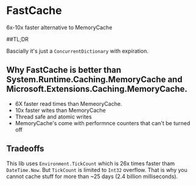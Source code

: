 # FastCache

6x-10x faster alternative to MemoryCache

##TL;DR

Bascially it's just a `ConcurrentDictionary` with expiration.

## Why FastCache is better than System.Runtime.Caching.MemoryCache and Microsoft.Extensions.Caching.MemoryCache.

* 6X faster read times than MemeoryCache.
* 10x faster wites than MemoryCache
* Thread safe and atomic writes
* MemoryCache's come with performnce counters that can't be turned off

## Tradeoffs

This lib uses `Environment.TickCount` which is 26x times faster tham `DateTime.Now`. But `TickCount` is limited to `Int32` overflow. That is why you cannot cache stuff for more than ~25 days (2.4 billion milliseconds).

